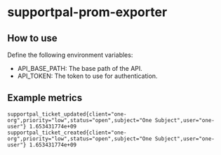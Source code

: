 # supportpal-prom-exporter

## How to use

Define the following environment variables:

- API_BASE_PATH: The base path of the API.
- API_TOKEN: The token to use for authentication.

## Example metrics

````
supportpal_ticket_updated{client="one-org",priority="low",status="open",subject="One Subject",user="one-user"} 1.653431774e+09
supportpal_ticket_created{client="one-org",priority="low",status="open",subject="One Subject",user="one-user"} 1.653431774e+09
````

